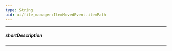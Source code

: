 ```yaml
---
type: String
uid: ui/file_manager:ItemMovedEvent.itemPath
---
```

---
##### shortDescription
<!-- Description goes here -->

---
<!-- Description goes here -->